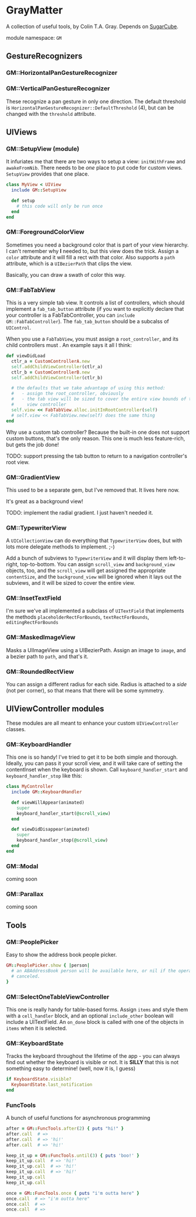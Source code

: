 GrayMatter
==========

A collection of useful tools, by Colin T.A. Gray.  Depends on [SugarCube][].

module namespace: `GM`

[SugarCube]: https://github.com/rubymotion/sugarcube

GestureRecognizers
------------------

### GM::HorizontalPanGestureRecognizer
### GM::VerticalPanGestureRecognizer

These recognize a pan gesture in only one direction.  The default threshold is
`HorizontalPanGestureRecognizer::DefaultThreshold` (4), but can be changed with the
`threshold` attribute.

UIViews
-------

### GM::SetupView (module)

It infuriates me that there are two ways to setup a view: `initWithFrame` and
`awakeFromNib`.  There needs to be *one* place to put code for custom views.
`SetupView` provides that one place.

```ruby
class MyView < UIView
  include GM::SetupView

  def setup
    # this code will only be run once
  end
end
```

### GM::ForegroundColorView

Sometimes you need a background color that is part of your view hierarchy.  I
can't remember why **I** needed to, but this view does the trick.  Assign a
`color` attribute and it will fill a rect with that color.  Also supports a
`path` attribute, which is a `UIBezierPath` that clips the view.

Basically, you can draw a swath of color this way.

### GM::FabTabView

This is a very simple tab view.  It controls a list of controllers, which should
implement a `fab_tab_button` attribute (if you want to explicitly declare that
your controller is a FabTabController, you can `include GM::FabTabController`).
The `fab_tab_button` should be a subcalss of `UIControl`.

When you use a `FabTabView`, you must assign a `root_controller`, and its child
controllers must .  An example says it all I think:

```ruby
def viewDidLoad
  ctlr_a = CustomControllerA.new
  self.addChildViewController(ctlr_a)
  ctlr_b = CustomControllerB.new
  self.addChildViewController(ctlr_b)

  # the defaults that we take advantage of using this method:
  #   - assign the root_controller, obviously
  #   - the tab view will be sized to cover the entire view bounds of the root
  #     view controller
  self.view << FabTabView.alloc.initInRootController(self)
  # self.view << FabTabView.new(self) does the same thing
end
```

Why use a custom tab controller?  Because the built-in one does not support
custom buttons, that's the only reason.  This one is much less feature-rich, but
gets the job done!

TODO: support pressing the tab button to return to a navigation controller's
root view.

### GM::GradientView

This used to be a separate gem, but I've removed that.  It lives here now.

It's great as a background view!

TODO: implement the radial gradient.  I just haven't needed it.

### GM::TypewriterView

A `UICollectionView` can do everything that `TypewriterView` does, but with lots
more delegate methods to implement. ;-)

Add a bunch of subviews to `TypewriterView` and it will display them
left-to-right, top-to-bottom.  You can assign `scroll_view` and
`background_view` objects, too, and the `scroll_view` will get assigned the
appropriate `contentSize`, and the `background_view` will be ignored when it
lays out the subviews, and it will be sized to cover the entire view.

### GM::InsetTextField

I'm sure we've all implemented a subclass of `UITextField` that implements the
methods `placeholderRectForBounds`, `textRectForBounds`, `editingRectForBounds`

### GM::MaskedImageView

Masks a UIImageView using a UIBezierPath.  Assign an image to `image`, and a
bezier path to `path`, and that's it.

### GM::RoundedRectView

You can assign a different radius for each side.  Radius is attached to a *side*
(not per corner), so that means that there will be some symmetry.

UIViewController modules
------

These modules are all meant to enhance your custom `UIViewController` classes.

### GM::KeyboardHandler

This one is so handy!  I've tried to get it to be both simple and thorough.
Ideally, you can pass it your scroll view, and it will take care of setting the
contentInset when the keyboard is shown.  Call `keyboard_handler_start` and
`keyboard_handler_stop` like this:

```ruby
class MyController
  include GM::KeyboardHandler

  def viewWillAppear(animated)
    super
    keyboard_handler_start(@scroll_view)
  end

  def viewDidDisappear(animated)
    super
    keyboard_handler_stop(@scroll_view)
  end
end
```

### GM::Modal

coming soon

### GM::Parallax

coming soon

Tools
-----

### GM::PeoplePicker

Easy to show the address book people picker.

```ruby
GM::PeoplePicker.show { |person|
  # an ABAddressBook person will be available here, or nil if the operation was
  # canceled.
}
```

### GM::SelectOneTableViewController

This one is really handy for table-based forms.  Assign `items` and style them
with a `cell_handler` block, and an optional `include_other` boolean will
include a UITextField.  An `on_done` block is called with one of the objects in
`items` when it is selected.

### GM::KeyboardState

Tracks the keyboard throughout the lifetime of the app - you can always find out
whether the keyboard is visible or not.  It is **SILLY** that this is not
something easy to determine! (well, now it is, I guess)

```ruby
if KeyboardState.visible?
  KeyboardState.last_notification
end
```

### FuncTools

A bunch of useful functions for asynchronous programming

```ruby
after = GM::FuncTools.after(2) { puts "hi!" }
after.call  # =>
after.call  # => 'hi!'
after.call  # => 'hi!'

keep_it_up = GM::FuncTools.until(3) { puts 'boo!' }
keep_it_up.call  # => 'hi!'
keep_it_up.call  # => 'hi!'
keep_it_up.call  # => 'hi!'
keep_it_up.call
keep_it_up.call

once = GM::FuncTools.once { puts "i'm outta here" }
once.call  # => "i'm outta here"
once.call  # =>
once.call  # =>
```

